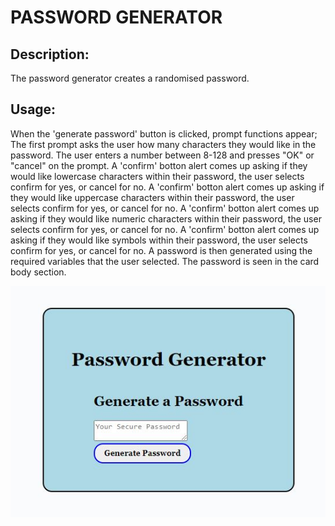 # PASSWORD GENERATOR

## Description: 
The password generator creates a randomised password.

## Usage:
When the 'generate password' button is clicked, prompt functions appear;
The first prompt asks the user how many characters they would like in the password. The user enters a number between 8-128 and presses "OK" or "cancel" on the prompt.
A 'confirm' botton alert comes up asking if they would like lowercase characters within their password, the user selects confirm for yes, or cancel for no.
A 'confirm' botton alert comes up asking if they would like uppercase characters within their password, the user selects confirm for yes, or cancel for no.
A 'confirm' botton alert comes up asking if they would like numeric characters within their password, the user selects confirm for yes, or cancel for no.
A 'confirm' botton alert comes up asking if they would like symbols within their password, the user selects confirm for yes, or cancel for no.
A password is then generated using the required variables that the user selected. The password is seen in the card body section. 

![screenshot](./assets/passwordgen.JPG)
